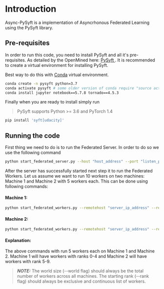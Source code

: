 # Introduction

Async-PySyft is a implementation of Asyncrhonous Federated Learning 
using the PySyft library.


## Pre-requisites

In order to run this code, you need to install PySyft and all it's 
pre-requisites. As detailed by the OpenMined here: [PySyft ](https://github.com/OpenMined/PySyft). 
It is recommended to create a virtual environment for installing PySyft. 

Best way to do this with 
[Conda](https://docs.conda.io/projects/conda/en/latest/user-guide/overview.html) virtual environment. 

```bash
conda create -n pysyft python=3.7
conda activate pysyft # some older version of conda require "source activate pysyft" instead.
conda install jupyter notebook==5.7.8 tornado==4.5.3
```

Finally when you are ready to install simply run

> PySyft supports Python >= 3.6 and PyTorch 1.4

```bash
pip install 'syft[udacity]'
```

## Running the code

First thing we need to do is to run the Federated Server. In order to do so
we use the following command

```bash
python start_federated_server.py --host "host_address" --port "listen_port"
```

After the server has successfully started next step it to run the Federated Workers. Let us assume we want to run 10 workers on two machines: Machine 1 
and Machine 2 with 5 workers each. This can be done using following commands:

#### Machine 1:
```bash
python start_federated_workers.py --remotehost "server_ip_address" --remoteport "server_listen_port" --host "machine_1_ip" --port "starting_listen_port" --count 5 --rank 0 --world 10 --id "worker_id_prefix"
```

#### Machine 2:
```bash
python start_federated_workers.py --remotehost "server_ip_address" --remoteport "server_listen_port" --host "machine_2_ip" --port "starting_listen_port" --count 5 --rank 5 --world 10 --id "worker_id_prefix"
```

#### Explanation:

The above commands with run 5 workers each on Machine 1 and Machine 2. Machine 1 will have workers with ranks 0-4 and Machine 2 will have workers with rank 5-9.

> **_NOTE:_**
> The world size (--world flag) should always be the total number of workers across all machines. The starting rank (--rank flag) should always be exclusive and continuous
list of workers.








